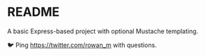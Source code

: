 # README

A basic Express-based project with optional Mustache templating.


🐦 Ping <https://twitter.com/rowan_m> with questions.